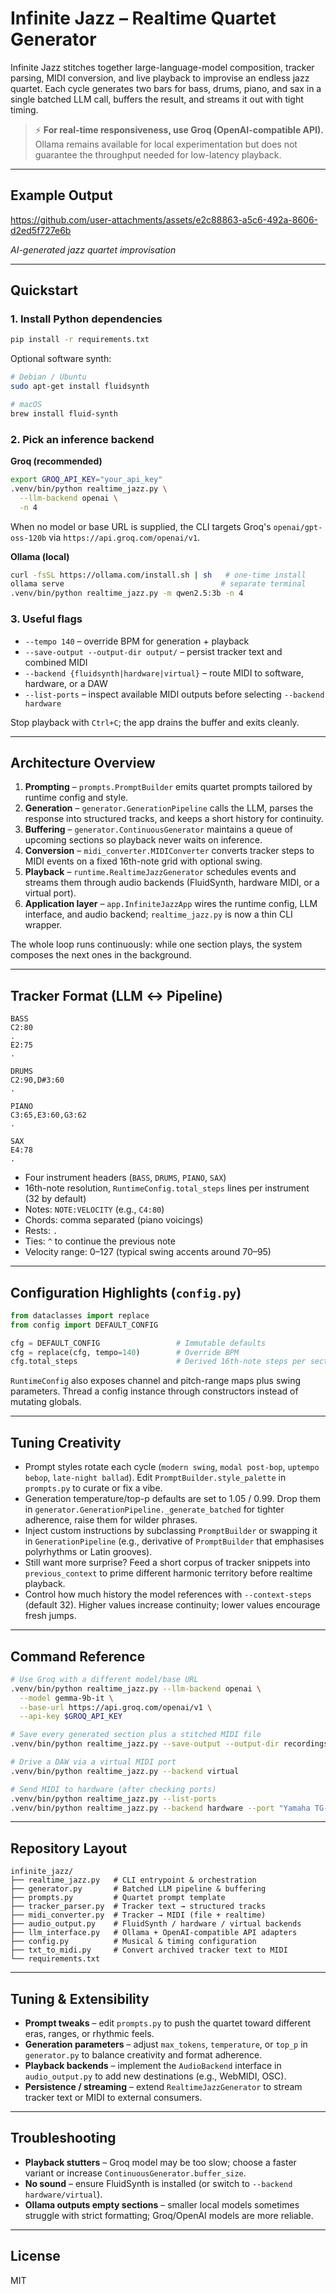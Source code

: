 # Infinite Jazz – Realtime Quartet Generator

Infinite Jazz stitches together large-language-model composition, tracker parsing, MIDI conversion, and live playback to improvise an endless jazz quartet. Each cycle generates two bars for bass, drums, piano, and sax in a single batched LLM call, buffers the result, and streams it out with tight timing.

> ⚡ **For real-time responsiveness, use Groq (OpenAI-compatible API).** Ollama remains available for local experimentation but does not guarantee the throughput needed for low-latency playback.

---

## Example Output



https://github.com/user-attachments/assets/e2c88863-a5c6-492a-8606-d2ed5f727e6b


*AI-generated jazz quartet improvisation*

---

## Quickstart

### 1. Install Python dependencies

```bash
pip install -r requirements.txt
```

Optional software synth:

```bash
# Debian / Ubuntu
sudo apt-get install fluidsynth

# macOS
brew install fluid-synth
```

### 2. Pick an inference backend

**Groq (recommended)**
```bash
export GROQ_API_KEY="your_api_key"
.venv/bin/python realtime_jazz.py \
  --llm-backend openai \
  -n 4
```
When no model or base URL is supplied, the CLI targets Groq's `openai/gpt-oss-120b` via `https://api.groq.com/openai/v1`.

**Ollama (local)**
```bash
curl -fsSL https://ollama.com/install.sh | sh   # one-time install
ollama serve                                   # separate terminal
.venv/bin/python realtime_jazz.py -m qwen2.5:3b -n 4
```

### 3. Useful flags

- `--tempo 140` – override BPM for generation + playback
- `--save-output --output-dir output/` – persist tracker text and combined MIDI
- `--backend {fluidsynth|hardware|virtual}` – route MIDI to software, hardware, or a DAW
- `--list-ports` – inspect available MIDI outputs before selecting `--backend hardware`

Stop playback with `Ctrl+C`; the app drains the buffer and exits cleanly.

---

## Architecture Overview

1. **Prompting** – `prompts.PromptBuilder` emits quartet prompts tailored by runtime config and style.
2. **Generation** – `generator.GenerationPipeline` calls the LLM, parses the response into structured tracks, and keeps a short history for continuity.
3. **Buffering** – `generator.ContinuousGenerator` maintains a queue of upcoming sections so playback never waits on inference.
4. **Conversion** – `midi_converter.MIDIConverter` converts tracker steps to MIDI events on a fixed 16th-note grid with optional swing.
5. **Playback** – `runtime.RealtimeJazzGenerator` schedules events and streams them through audio backends (FluidSynth, hardware MIDI, or a virtual port).
6. **Application layer** – `app.InfiniteJazzApp` wires the runtime config, LLM interface, and audio backend; `realtime_jazz.py` is now a thin CLI wrapper.

The whole loop runs continuously: while one section plays, the system composes the next ones in the background.

---

## Tracker Format (LLM ↔ Pipeline)

```
BASS
C2:80
.
E2:75
.

DRUMS
C2:90,D#3:60
.

PIANO
C3:65,E3:60,G3:62
.

SAX
E4:78
.
```

- Four instrument headers (`BASS`, `DRUMS`, `PIANO`, `SAX`)
- 16th-note resolution, `RuntimeConfig.total_steps` lines per instrument (32 by default)
- Notes: `NOTE:VELOCITY` (e.g., `C4:80`)
- Chords: comma separated (piano voicings)
- Rests: `.`
- Ties: `^` to continue the previous note
- Velocity range: 0–127 (typical swing accents around 70–95)

---

## Configuration Highlights (`config.py`)

```python
from dataclasses import replace
from config import DEFAULT_CONFIG

cfg = DEFAULT_CONFIG                 # Immutable defaults
cfg = replace(cfg, tempo=140)        # Override BPM
cfg.total_steps                      # Derived 16th-note steps per section
```

`RuntimeConfig` also exposes channel and pitch-range maps plus swing parameters. Thread a config instance through constructors instead of mutating globals.

---

## Tuning Creativity

- Prompt styles rotate each cycle (`modern swing`, `modal post-bop`, `uptempo bebop`, `late-night ballad`). Edit `PromptBuilder.style_palette` in `prompts.py` to curate or fix a vibe.
- Generation temperature/top-p defaults are set to 1.05 / 0.99. Drop them in `generator.GenerationPipeline._generate_batched` for tighter adherence, raise them for wilder phrases.
- Inject custom instructions by subclassing `PromptBuilder` or swapping it in `GenerationPipeline` (e.g., derivative of `PromptBuilder` that emphasises polyrhythms or Latin grooves).
- Still want more surprise? Feed a short corpus of tracker snippets into `previous_context` to prime different harmonic territory before realtime playback.
- Control how much history the model references with `--context-steps` (default 32). Higher values increase continuity; lower values encourage fresh jumps.

---

## Command Reference

```bash
# Use Groq with a different model/base URL
.venv/bin/python realtime_jazz.py --llm-backend openai \
  --model gemma-9b-it \
  --base-url https://api.groq.com/openai/v1 \
  --api-key $GROQ_API_KEY

# Save every generated section plus a stitched MIDI file
.venv/bin/python realtime_jazz.py --save-output --output-dir recordings/

# Drive a DAW via a virtual MIDI port
.venv/bin/python realtime_jazz.py --backend virtual

# Send MIDI to hardware (after checking ports)
.venv/bin/python realtime_jazz.py --list-ports
.venv/bin/python realtime_jazz.py --backend hardware --port "Yamaha TG-33"
```

---

## Repository Layout

```
infinite_jazz/
├── realtime_jazz.py   # CLI entrypoint & orchestration
├── generator.py       # Batched LLM pipeline & buffering
├── prompts.py         # Quartet prompt template
├── tracker_parser.py  # Tracker text → structured tracks
├── midi_converter.py  # Tracker → MIDI (file + realtime)
├── audio_output.py    # FluidSynth / hardware / virtual backends
├── llm_interface.py   # Ollama + OpenAI-compatible API adapters
├── config.py          # Musical & timing configuration
├── txt_to_midi.py     # Convert archived tracker text to MIDI
└── requirements.txt
```

---

## Tuning & Extensibility

- **Prompt tweaks** – edit `prompts.py` to push the quartet toward different eras, ranges, or rhythmic feels.
- **Generation parameters** – adjust `max_tokens`, `temperature`, or `top_p` in `generator.py` to balance creativity and format adherence.
- **Playback backends** – implement the `AudioBackend` interface in `audio_output.py` to add new destinations (e.g., WebMIDI, OSC).
- **Persistence / streaming** – extend `RealtimeJazzGenerator` to stream tracker text or MIDI to external consumers.

---

## Troubleshooting

- **Playback stutters** – Groq model may be too slow; choose a faster variant or increase `ContinuousGenerator.buffer_size`.
- **No sound** – ensure FluidSynth is installed (or switch to `--backend hardware/virtual`).
- **Ollama outputs empty sections** – smaller local models sometimes struggle with strict formatting; Groq/OpenAI models are more reliable.

---

## License

MIT
